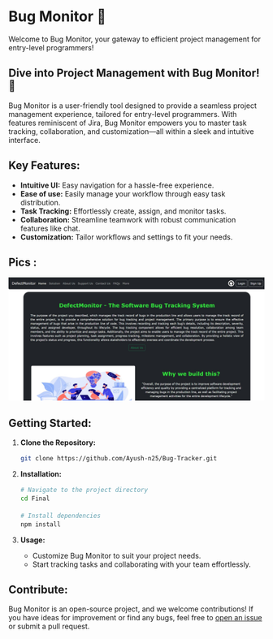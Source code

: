 # Bug Monitor 🐞

Welcome to Bug Monitor, your gateway to efficient project management for entry-level programmers!

## Dive into Project Management with Bug Monitor! 🚀

Bug Monitor is a user-friendly tool designed to provide a seamless project management experience, tailored for entry-level programmers. With features reminiscent of Jira, Bug Monitor empowers you to master task tracking, collaboration, and customization—all within a sleek and intuitive interface.

## Key Features:

- **Intuitive UI:** Easy navigation for a hassle-free experience.
- **Ease of use:** Easily manage your workflow through easy task distribution.
- **Task Tracking:** Effortlessly create, assign, and monitor tasks.
- **Collaboration:** Streamline teamwork with robust communication features like chat.
- **Customization:** Tailor workflows and settings to fit your needs.

## Pics :

![Home](https://github.com/Ayush-n25/Bug-Tracker/blob/1a9565c4ceaf0f4838c67ca324f79a94be477e52/Screenshots/home.jpg)

## Getting Started:

1. **Clone the Repository:**
   ```bash
   git clone https://github.com/Ayush-n25/Bug-Tracker.git
   ```

2. **Installation:**
   ```bash
   # Navigate to the project directory
   cd Final

   # Install dependencies
   npm install
   ```

3. **Usage:**
   - Customize Bug Monitor to suit your project needs.
   - Start tracking tasks and collaborating with your team effortlessly.

## Contribute:

Bug Monitor is an open-source project, and we welcome contributions! If you have ideas for improvement or find any bugs, feel free to [open an issue](#) or submit a pull request.
